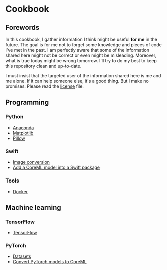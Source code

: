 # Cookbook

## Forewords

In this cookbook, I gather information I think might be useful **for me** in the future. The goal is for me not to forget some knowledge and pieces of code I've met in the past. I am perfectly aware that some of the information shared here might not be correct or even might be misleading. Moreover, what is true today might be wrong tomorrow. I'll try to do my best to keep this repository clean and up-to-date.

I must insist that the targeted user of the information shared here is me and me alone. If it can help someone else, it's a good thing. But I make no promises. Please read the [license](LICENSE) file.


## Programming

### Python

* [Anaconda](python/anaconda.md)
* [Matplotlib](python/matplotlib.md)
* [Pillow](python/pil.md)

### Swift

* [Image conversion](swift/image_conversion.md)
* [Add a CoreML model into a Swift package](swift/swift-package-coreml.md)

### Tools

* [Docker](tools/docker.md)

## Machine learning

### TensorFlow

* [TensorFlow](tensorflow.md)

### PyTorch

* [Datasets](pytorch/datasets.md)
* [Convert PyTorch models to CoreML](pytorch/pytorch-to-coreml.md)